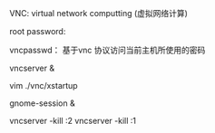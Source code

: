VNC: virtual network computting  (虚拟网络计算)


root
password:


vncpasswd： 基于vnc 协议访问当前主机所使用的密码

vncserver &

vim ./vnc/xstartup

gnome-session &

vncserver -kill :2
vncserver -kill :1
